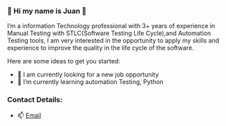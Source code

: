 ### :man: Hi my name is  Juan 👋

I’m a information Technology professional with 3+ years of experience in Manual Testing with STLC(Software Testing Life Cycle),and Automation Testing tools, I am very interested in the opportunity to apply my skills and experience to improve the quality in the life cycle of the software.


Here are some ideas to get you started:

- 🔭 I am currently looking for a new job opportunity
- 🌱 I’m currently learning automation Testing, Python

### **Contact Details:**
- 	:mailbox: [Email](mailto:jninahualpa@gmail.com)



